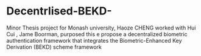 # Decentrlised-BEKD-
Minor Thesis project for Monash university, Haoze CHENG worked with Hui Cui , Jame Boorman, purposed this e propose a decentralized biometric authentication framework that integrates the Biometric-Enhanced Key Derivation (BEKD) scheme framework
